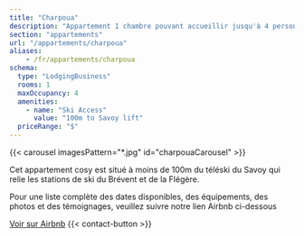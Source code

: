 ```yaml
---
title: "Charpoua"
description: "Appartement 1 chambre pouvant accueillir jusqu'à 4 personnes, au cœur de Chamonix"
section: "appartements"
url: "/appartements/charpoua"
aliases:
    - /fr/appartements/charpoua
schema:
  type: "LodgingBusiness"
  rooms: 1
  maxOccupancy: 4
  amenities:
    - name: "Ski Access"
      value: "100m to Savoy lift"
  priceRange: "$"
---
```



{{< carousel imagesPattern="*.jpg" id="charpouaCarousel" >}}


<div class="row justify-content-center text-center">
    <div class="col-lg-12">
        <p class="lead my-4">
            Cet appartement cosy est situé à moins de 100m du téléski du Savoy qui relie les stations de ski du Brévent et de la Flégère.
        </p>
        <p class="fs-5 mb-4">
           Pour une liste complète des dates disponibles, des équipements, des photos et des témoignages, veuillez suivre notre lien Airbnb ci-dessous
        </p>
        <div class="d-grid gap-2 d-sm-flex justify-content-sm-center">
            <a href="https://www.airbnb.fr/rooms/2618645?guests=1&adults=1&s=67&unique_share_id=278219f4-ed2b-4cfa-af87-3c891a2c1509" class="btn btn-primary btn-lg px-4 gap-3"
            target="_blank"
            rel="noopener noreferrer">Voir sur Airbnb</a>
            {{< contact-button >}} 
        </div>
    </div>
</div>